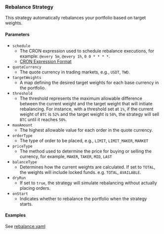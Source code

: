 ### Rebalance Strategy

This strategy automatically rebalances your portfolio based on target weights.

#### Parameters

- `schedule`
    - The CRON expression used to schedule rebalance executions, for example: `@every 5m`, `@every 1h`, `0 0 * * * *`.
    - [CRON Expression Format](https://pkg.go.dev/github.com/robfig/cron#hdr-CRON_Expression_Format)
- `quoteCurrency`
    - The quote currency in trading markets, e.g., `USDT`, `TWD`.
- `targetWeights`
    - A map defining the desired target weights for each base currency in the portfolio.
- `threshold`
    - The threshold represents the maximum allowable difference between the current weight and the target weight that will initiate rebalancing. For instance, with a threshold set at `1%`, if the current weight of `BTC` is `52%` and the target weight is `50%`, the strategy will sell `BTC` until it reaches `50%`.
- `maxAmount` 
    - The highest allowable value for each order in the quote currency.
- `orderType`
    - The type of order to be placed, e.g., `LIMIT`, `LIMIT_MAKER`, `MARKET`
- `priceType`
    - The method used to determine the price for buying or selling the currency, for example, `MAKER`, `TAKER`, `MID`, `LAST`
- `balanceType`
    - Determines how the current weights are calculated. If set to `TOTAL`, the weights will include locked funds. e.g. `TOTAL`, `AVAILABLE`.
- `dryRun`
    - If set to `true`, the strategy will simulate rebalancing without actually placing orders.
- `onStart`
    - Indicates whether to rebalance the portfolio when the strategy starts.

#### Examples

See [rebalance.yaml](../../config/rebalance.yaml)
